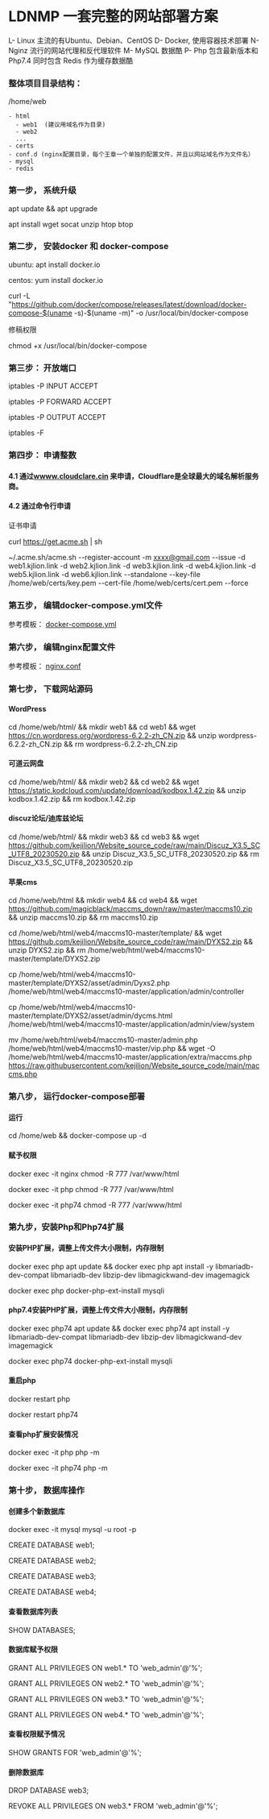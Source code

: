 # LDNMP 一套完整的网站部署方案

L- Linux 主流的有Ubuntu、Debian、CentOS
D- Docker, 使用容器技术部署
N- Nginz 流行的网站代理和反代理软件
M- MySQL 数据酷
P- Php  包含最新版本和Php7.4
同时包含 Redis 作为缓存数据酷

### 整体项目目录结构：

/home/web

    - html  
      - web1  (建议用域名作为目录)
      - web2
      ...
    - certs
    - conf.d (nginx配置目录，每个王章一个单独的配置文件，并且以网站域名作为文件名）
    - mysql
    - redis

### 第一步， 系统升级

apt update && apt upgrade 

apt install wget socat unzip htop btop

### 第二步， 安装docker 和 docker-compose 

ubuntu:  apt install docker.io 

centos:  yum install docker.io

curl -L "https://github.com/docker/compose/releases/latest/download/docker-compose-$(uname -s)-$(uname -m)" -o /usr/local/bin/docker-compose

修稿权限

chmod +x /usr/local/bin/docker-compose

### 第三步： 开放端口 

iptables -P INPUT ACCEPT

iptables -P FORWARD ACCEPT

iptables -P OUTPUT ACCEPT

iptables -F

### 第四步： 申请整数

#### 4.1  通过[wwww.cloudclare.cin](https://www.cloudflare.com/zh-cn/) 来申请，Cloudflare是全球最大的域名解析服务商。

#### 4.2  通过命令行申请

证书申请

curl https://get.acme.sh | sh

~/.acme.sh/acme.sh --register-account -m xxxx@gmail.com --issue -d web1.kjlion.link  -d web2.kjlion.link  -d web3.kjlion.link -d web4.kjlion.link -d web5.kjlion.link -d web6.kjlion.link --standalone --key-file /home/web/certs/key.pem --cert-file /home/web/certs/cert.pem  --force

### 第五步， 编辑docker-compose.yml文件

参考模板： [docker-compose.yml](https://github.com/Duka-Talk/LDNMP/blob/main/docker-compose.yml)

### 第六步， 编辑nginx配置文件

参考模板： [nginx.conf](https://github.com/Duka-Talk/LDNMP/blob/main/nginx.conf)

### 第七步， 下载网站源码

#### WordPress

cd /home/web/html/ && mkdir web1 && cd web1 &&  wget https://cn.wordpress.org/wordpress-6.2.2-zh_CN.zip && unzip wordpress-6.2.2-zh_CN.zip && rm wordpress-6.2.2-zh_CN.zip

#### 可道云网盘

cd /home/web/html/ && mkdir web2 && cd web2 &&  wget https://static.kodcloud.com/update/download/kodbox.1.42.zip && unzip kodbox.1.42.zip && rm kodbox.1.42.zip

#### discuz论坛/迪库兹论坛

cd /home/web/html/ && mkdir web3 && cd web3 && wget https://github.com/kejilion/Website_source_code/raw/main/Discuz_X3.5_SC_UTF8_20230520.zip && unzip Discuz_X3.5_SC_UTF8_20230520.zip && rm Discuz_X3.5_SC_UTF8_20230520.zip


#### 苹果cms

cd /home/web/html && mkdir web4 && cd web4 && wget https://github.com/magicblack/maccms_down/raw/master/maccms10.zip && unzip maccms10.zip && rm maccms10.zip

cd /home/web/html/web4/maccms10-master/template/ && wget https://github.com/kejilion/Website_source_code/raw/main/DYXS2.zip && unzip DYXS2.zip && rm /home/web/html/web4/maccms10-master/template/DYXS2.zip 

cp /home/web/html/web4/maccms10-master/template/DYXS2/asset/admin/Dyxs2.php /home/web/html/web4/maccms10-master/application/admin/controller 

cp /home/web/html/web4/maccms10-master/template/DYXS2/asset/admin/dycms.html /home/web/html/web4/maccms10-master/application/admin/view/system

mv /home/web/html/web4/maccms10-master/admin.php /home/web/html/web4/maccms10-master/vip.php && wget -O /home/web/html/web4/maccms10-master/application/extra/maccms.php https://raw.githubusercontent.com/kejilion/Website_source_code/main/maccms.php

### 第八步， 运行docker-compose部署

#### 运行
cd /home/web && docker-compose up -d

#### 赋予权限
docker exec -it nginx chmod -R 777 /var/www/html

docker exec -it php chmod -R 777 /var/www/html

docker exec -it php74 chmod -R 777 /var/www/html

### 第九步，安装Php和Php74扩展

#### 安装PHP扩展，调整上传文件大小限制，内存限制

docker exec php apt update && docker exec php apt install -y libmariadb-dev-compat libmariadb-dev libzip-dev libmagickwand-dev imagemagick

docker exec php docker-php-ext-install mysqli

#### php7.4安装PHP扩展，调整上传文件大小限制，内存限制

docker exec php74 apt update && docker exec php74 apt install -y libmariadb-dev-compat libmariadb-dev libzip-dev libmagickwand-dev imagemagick

docker exec php74 docker-php-ext-install mysqli

#### 重启php 

docker restart php

docker restart php74

#### 查看php扩展安装情况

docker exec -it php php -m

docker exec -it php74 php -m

### 第十步， 数据库操作

#### 创建多个新数据库

docker exec -it mysql mysql -u root -p

CREATE DATABASE web1;

CREATE DATABASE web2;

CREATE DATABASE web3;

CREATE DATABASE web4;

#### 查看数据库列表

SHOW DATABASES;

#### 数据库赋予权限

GRANT ALL PRIVILEGES ON web1.* TO 'web_admin'@'%';

GRANT ALL PRIVILEGES ON web2.* TO 'web_admin'@'%';

GRANT ALL PRIVILEGES ON web3.* TO 'web_admin'@'%';

GRANT ALL PRIVILEGES ON web4.* TO 'web_admin'@'%';

#### 查看权限赋予情况

SHOW GRANTS FOR 'web_admin'@'%';

#### 删除数据库

DROP DATABASE web3;

REVOKE ALL PRIVILEGES ON web3.* FROM 'web_admin'@'%';


